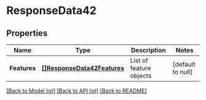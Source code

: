 # ResponseData42

## Properties
Name | Type | Description | Notes
------------ | ------------- | ------------- | -------------
**Features** | [**[]ResponseData42Features**](ResponseData42_features.md) | List of feature objects | [default to null]

[[Back to Model list]](../README.md#documentation-for-models) [[Back to API list]](../README.md#documentation-for-api-endpoints) [[Back to README]](../README.md)

